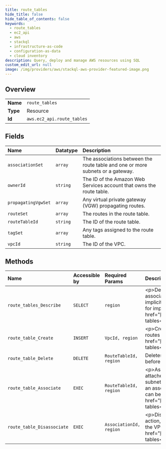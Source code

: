 ```yaml
---
title: route_tables
hide_title: false
hide_table_of_contents: false
keywords:
  - route_tables
  - ec2_api
  - aws    
  - stackql
  - infrastructure-as-code
  - configuration-as-data
  - cloud inventory
description: Query, deploy and manage AWS resources using SQL
custom_edit_url: null
image: /img/providers/aws/stackql-aws-provider-featured-image.png
---
```

  
    

## Overview
<table><tbody>
<tr><td><b>Name</b></td><td><code>route_tables</code></td></tr>
<tr><td><b>Type</b></td><td>Resource</td></tr>
<tr><td><b>Id</b></td><td><code>aws.ec2_api.route_tables</code></td></tr>
</tbody></table>

## Fields
| Name | Datatype | Description |
|:-----|:---------|:------------|
| `associationSet` | `array` | The associations between the route table and one or more subnets or a gateway. |
| `ownerId` | `string` | The ID of the Amazon Web Services account that owns the route table. |
| `propagatingVgwSet` | `array` | Any virtual private gateway (VGW) propagating routes. |
| `routeSet` | `array` | The routes in the route table. |
| `routeTableId` | `string` | The ID of the route table. |
| `tagSet` | `array` | Any tags assigned to the route table. |
| `vpcId` | `string` | The ID of the VPC. |
## Methods
| Name | Accessible by | Required Params | Description |
|:-----|:--------------|:----------------|:------------|
| `route_tables_Describe` | `SELECT` | `region` | &lt;p&gt;Describes one or more of your route tables.&lt;/p&gt; &lt;p&gt;Each subnet in your VPC must be associated with a route table. If a subnet is not explicitly associated with any route table, it is implicitly associated with the main route table. This command does not return the subnet ID for implicit associations.&lt;/p&gt; &lt;p&gt;For more information, see &lt;a href="https://docs.aws.amazon.com/vpc/latest/userguide/VPC_Route_Tables.html"&gt;Route tables&lt;/a&gt; in the &lt;i&gt;Amazon Virtual Private Cloud User Guide&lt;/i&gt;.&lt;/p&gt; |
| `route_table_Create` | `INSERT` | `VpcId, region` | &lt;p&gt;Creates a route table for the specified VPC. After you create a route table, you can add routes and associate the table with a subnet.&lt;/p&gt; &lt;p&gt;For more information, see &lt;a href="https://docs.aws.amazon.com/vpc/latest/userguide/VPC_Route_Tables.html"&gt;Route tables&lt;/a&gt; in the &lt;i&gt;Amazon Virtual Private Cloud User Guide&lt;/i&gt;.&lt;/p&gt; |
| `route_table_Delete` | `DELETE` | `RouteTableId, region` | Deletes the specified route table. You must disassociate the route table from any subnets before you can delete it. You can't delete the main route table. |
| `route_table_Associate` | `EXEC` | `RouteTableId, region` | &lt;p&gt;Associates a subnet in your VPC or an internet gateway or virtual private gateway attached to your VPC with a route table in your VPC. This association causes traffic from the subnet or gateway to be routed according to the routes in the route table. The action returns an association ID, which you need in order to disassociate the route table later. A route table can be associated with multiple subnets.&lt;/p&gt; &lt;p&gt;For more information, see &lt;a href="https://docs.aws.amazon.com/vpc/latest/userguide/VPC_Route_Tables.html"&gt;Route tables&lt;/a&gt; in the &lt;i&gt;Amazon Virtual Private Cloud User Guide&lt;/i&gt;.&lt;/p&gt; |
| `route_table_Disassociate` | `EXEC` | `AssociationId, region` | &lt;p&gt;Disassociates a subnet or gateway from a route table.&lt;/p&gt; &lt;p&gt;After you perform this action, the subnet no longer uses the routes in the route table. Instead, it uses the routes in the VPC's main route table. For more information about route tables, see &lt;a href="https://docs.aws.amazon.com/vpc/latest/userguide/VPC_Route_Tables.html"&gt;Route tables&lt;/a&gt; in the &lt;i&gt;Amazon Virtual Private Cloud User Guide&lt;/i&gt;.&lt;/p&gt; |
